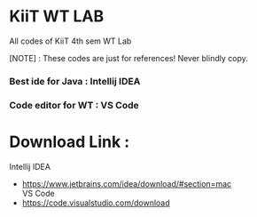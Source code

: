 # KiiT WT LAB
All codes of KiiT 4th sem WT Lab 

[NOTE] : These codes are just for references! Never blindly copy.

### Best ide for Java : Intellij IDEA
### Code editor for WT : VS Code

# Download Link :
Intellij IDEA
- https://www.jetbrains.com/idea/download/#section=mac <br>
VS Code
- https://code.visualstudio.com/download
